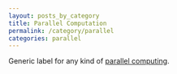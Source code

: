 ```yaml
---
layout: posts_by_category
title: Parallel Computation
permalink: /category/parallel
categories: parallel
---
```


Generic label for any kind of [parallel computing](https://en.wikipedia.org/wiki/Parallel_computing).